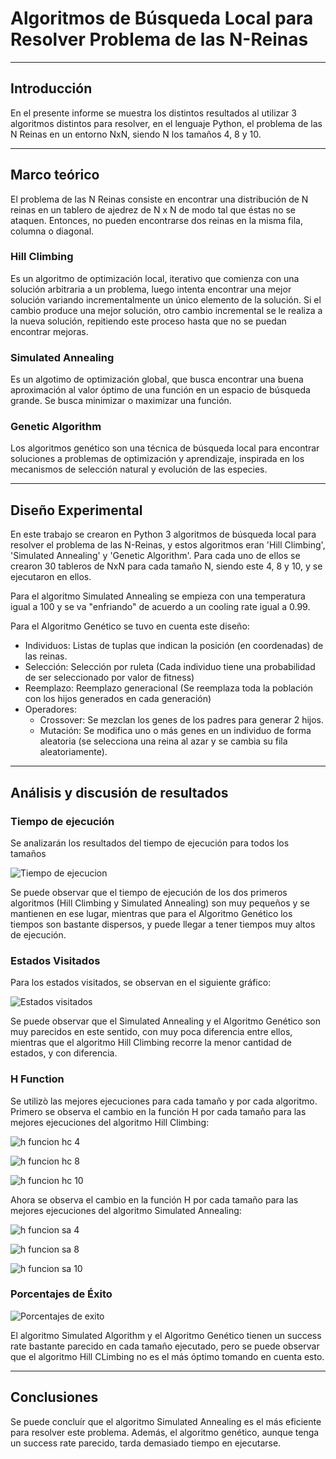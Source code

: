 # Algoritmos de Búsqueda Local para Resolver Problema de las N-Reinas

---


## Introducción

En el presente informe se muestra los distintos resultados al utilizar 3 algoritmos distintos para
resolver, en el lenguaje Python, el problema de las N Reinas en un entorno NxN, siendo N los tamaños 4, 8 y 10.

---
## Marco teórico

El problema de las N Reinas consiste en encontrar una distribución de N reinas en un tablero de ajedrez
de N x N de modo tal que éstas no se ataquen. Entonces, no pueden encontrarse dos reinas en la misma fila,
columna o diagonal.

### Hill Climbing

Es un algoritmo de optimización local, iterativo que comienza con una solución arbitraria a un problema, 
luego intenta encontrar una mejor solución variando incrementalmente un único elemento de la solución.
Si el cambio produce una mejor solución, otro cambio incremental se le realiza a la nueva solución,
repitiendo este proceso hasta que no se puedan encontrar mejoras.

### Simulated Annealing

Es un algotimo de optimización global, que busca encontrar una buena aproximación al valor óptimo
de una función en un espacio de búsqueda grande. Se busca minimizar o maximizar una función.

### Genetic Algorithm 

Los algoritmos genético son una técnica de búsqueda local para encontrar soluciones a problemas de 
optimización y aprendizaje, inspirada en los mecanismos de selección natural y evolución de las especies.

---
## Diseño Experimental

En este trabajo se crearon en Python 3 algoritmos de búsqueda local para resolver el problema de las N-Reinas, y estos 
algoritmos eran 'Hill Climbing', 'Simulated Annealing' y 'Genetic Algorithm'. Para cada uno de ellos se crearon
30 tableros de NxN para cada tamaño N, siendo este 4, 8 y 10, y se ejecutaron en ellos. 

Para el algoritmo Simulated Annealing se empieza con una temperatura igual a 100 y se va "enfriando" de acuerdo a un cooling rate igual a 0.99.

Para el Algoritmo Genético se tuvo en cuenta este diseño:
* Individuos: Listas de tuplas que indican la posición (en coordenadas) de las reinas.
* Selección: Selección por ruleta (Cada individuo tiene una probabilidad de ser seleccionado por valor de fitness)
* Reemplazo: Reemplazo generacional (Se reemplaza toda la población con los hijos generados en cada generación)
* Operadores: 
  * Crossover: Se mezclan los genes de los padres para generar 2 hijos.
  * Mutación: Se modifica uno o más genes en un individuo de forma aleatoria (se selecciona una reina al azar y se cambia su fila aleatoriamente).

---

## Análisis y discusión de resultados

### Tiempo de ejecución
Se analizarán los resultados del tiempo de ejecución para todos los tamaños

![Tiempo de ejecucion](./images/time_comparison_all_sizes.png)

Se puede observar que el tiempo de ejecución de los dos primeros algoritmos (Hill Climbing y Simulated Annealing) son muy
pequeños y se mantienen en ese lugar, mientras que para el Algoritmo Genético los tiempos son bastante dispersos, y puede
llegar a tener tiempos muy altos de ejecución.

### Estados Visitados

Para los estados visitados, se observan en el siguiente gráfico:

![Estados visitados](./images/steps_comparison_all_sizes.png)

Se puede observar que el Simulated Annealing y el Algoritmo Genético son muy parecidos en este sentido, con muy poca 
diferencia entre ellos, mientras que el algoritmo Hill Climbing recorre la menor cantidad de estados, y con diferencia.

### H Function

Se utilizò las mejores ejecuciones para cada tamaño y por cada algoritmo. Primero se observa el cambio en la función H por cada tamaño para las mejores ejecuciones del algoritmo Hill Climbing:

![h funcion hc 4](./images/hill_climbing_h_function_4.png)

![h funcion hc 8](./images/hill_climbing_h_function_8.png)

![h funcion hc 10](./images/hill_climbing_h_function_10.png)

Ahora se observa el cambio en la función H por cada tamaño para las mejores ejecuciones del algoritmo Simulated Annealing:

![h funcion sa 4](./images/simulated_annealing_h_function_4.png)

![h funcion sa 8](./images/simulated_annealing_h_function_8.png)

![h funcion sa 10](./images/simulated_annealing_h_function_10.png)


### Porcentajes de Éxito

![Porcentajes de exito](./images/porcentajes.png)

El algoritmo Simulated Algorithm y el Algoritmo Genético tienen un success rate bastante parecido en cada tamaño ejecutado, 
pero se puede observar que el algoritmo Hill CLimbing no es el más óptimo tomando en cuenta esto.

---
## Conclusiones

Se puede concluír que el algoritmo Simulated Annealing es el más eficiente para resolver este problema. Además, el 
algoritmo genético, aunque tenga un success rate parecido, tarda demasiado tiempo en ejecutarse. 
